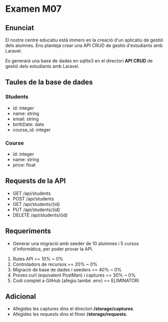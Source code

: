 # Examen M07

## Enunciat

El nostre centre educatiu està immers en la creació d'un aplicatiu de gestió dels alumnes.
Ens planteja crear una API CRUD de gestió d'estudiants amb Laravel.

Es generarà una base de dades en sqlite3 en el directori **API CRUD** de gestió dels estudiants amb Laravel.

## Taules de la base de dades

### Students

- id: integer
- name: string
- email: string
- birthDate: date
- course_id: integer

### Course

- id: integer
- name: string
- price: float

## Requests de la API

- GET /api/students
- POST /api/students
- GET /api/students/{id}
- PUT /api/students/{id}
- DELETE /api/students/{id}

## Requeriments

- Generar una migració amb seeder de 10 aluimnes i 5 cursos d'informàtica, per poder provar la API.

1. Rutes API == 10% ~ 0%
2. Controladors de recursos == 20% ~ 0%
3. Migració de base de dades i seeders == 40% ~ 0%
4. Proves curl (equivalent PostMan) i captures == 30% ~ 0%
5. Codi complet a GitHub (afegiu també .env) == ELIMINATORI

## Adicional

- Afegides les captures dins el directori **/storage/captures**.
- Afegides les requests dins el fitxer **/storage/requests**.